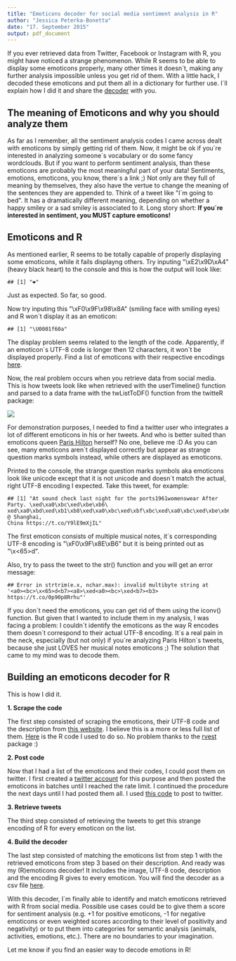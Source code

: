 ```yaml
---
title: "Emoticons decoder for social media sentiment analysis in R"
author: "Jessica Peterka-Bonetta"
date: "17. September 2015"
output: pdf_document
---
```


If you ever retrieved data from Twitter, Facebook or Instagram with R, you might have noticed a strange phenomenon. While R seems to be able to display some emoticons properly, many other times it doesn´t, making any further analysis impossible unless you get rid of them. With a little hack, I decoded these emoticons and put them all in a dictionary for further use. I´ll explain how I did it and share the [decoder](https://github.com/today-is-a-good-day/Emoticons/blob/master/emDict.csv) with you.  

## The meaning of Emoticons and why you should analyze them
As far as I remember, all the sentiment analysis codes I came across dealt with emoticons by simply getting rid of them. Now, it might be ok if you´re interested in analyzing someone´s vocabulary or do some fancy wordclouds. But if you want to perform sentiment analysis, than these emoticons are probably the most meaningful part of your data! Sentiments, emotions, emoticons, you know, there´s a link ;) Not only are they full of meaning by themselves, they also have the vertue to change the meaning of the sentences they are appended to. Think of a tweet like "I´m going to bed". It has a dramatically different meaning, depending on whether a happy smiley or a sad smiley is associated to it. Long story short: **If you´re interested in sentiment, you MUST capture emoticons!**

## Emoticons and R
As mentioned earlier, R seems to be totally capable of properly displaying some emoticons, while it fails displayng others. Try inputing "\xE2\x9D\xA4" (heavy black heart) to the console and this is how the output will look like: 

```
## [1] "❤"
```
Just as expected. So far, so good. 

Now try inputing this "\xF0\x9F\x98\x8A" (smiling face with smiling eyes) and R won´t display it as an emoticon:

```
## [1] "\U0001f60a"
```

The display problem seems related to the length of the code. Apparently, if an emoticon´s UTF-8 code is longer then 12 characters, it won´t be displayed properly. Find a list of emoticons with their respective encodings [here](http://apps.timwhitlock.info/emoji/tables/unicode). 

Now, the real problem occurs when you retrieve data from social media. This is how tweets look like when retrieved with the userTimeline() function and parsed to a data frame with the twListToDF() function from the twitteR package: 

![](tweetsdf.png)

For demonstration purposes, I needed to find a twitter user who integrates a lot of different emoticons in his or her tweets. And who is better suited than emoticons queen [Paris Hilton](https://twitter.com/parishilton) herself? No one, believe me :D As you can see, many emoticons aren´t displayed correctly but appear as strange question marks symbols instead, while others are displayed as emoticons. 

Printed to the console, the strange question marks symbols aka emoticons look like unicode except that it is not unicode and doesn´t match the actual, right UTF-8 encoding I expected. Take this tweet, for example:   

```
## [1] "At sound check last night for the ports1961womenswear After Party. \xed\xa0\xbc\xed\xbe\xb6\
xed\xa0\xbd\xed\xb1\xb8\xed\xa0\xbc\xed\xbf\xbc\xed\xa0\xbc\xed\xbe\xb6 @ Shanghai, 
China https://t.co/Y9lE9mXjIL"
```
The first emoticon consists of multiple musical notes, it´s corresponding UTF-8 encoding is "\xF0\x9F\x8E\xB6" but it is being printed out as "<a0><bc>\x<65>d<be><b6>".

Also, try to pass the tweet to the str() function and you will get an error message: 

```
## Error in strtrim(e.x, nchar.max): invalid multibyte string at 
'<a0><bc>\x<65>d<b7><a8>\xed<a0><bc>\xed<b7><b3> https://t.co/0p90p8Rrhu"'
```

If you don´t need the emoticons, you can get rid of them using the iconv() function. But given that I wanted to include them in my analysis, I was facing a problem: I couldn´t identify the emoticons as the way R encodes them doesn´t correspond to their actual UTF-8 encoding. It´s a real pain in the neck, especially (but not only) if you´re analyzing Paris Hilton´s tweets, because she just LOVES her musical notes emoticons ;) The solution that came to my mind was to decode them.

## Building an emoticons decoder for R
This is how I did it. 

**1. Scrape the code**
 
The first step consisted of scraping the emoticons, their UTF-8 code and the description from [this website](http://apps.timwhitlock.info/emoji/tables/unicode). I believe this is a more or less full list of them. [Here](https://github.com/today-is-a-good-day/Emoticons/blob/master/scrapeEmoticons.R) is the R code I used to do so. No problem thanks to the [rvest](https://cran.r-project.org/web/packages/rvest/rvest.pdf) package :)

**2. Post code** 
 
Now that I had a list of the emoticons and their codes, I could post them on twitter. I first created a [twitter account](https://twitter.com/remoticons) for this purpose and then posted the emoticons in batches until I reached the rate limit. I continued the procedure the next days until I had posted them all. I used [this code](https://github.com/today-is-a-good-day/Emoticons/blob/master/postEmoticons.R) to post to twitter. 

**3. Retrieve tweets**
 
The third step consisted of retrieving the tweets to get this strange encoding of R for every emoticon on the list. 

**4. Build the decoder**
 
The last step consisted of matching the emoticons list from step 1 with the retrieved emoticons from step 3 based on their description. And ready was my (R)emoticons decoder! It includes the image, UTF-8 code, description and the encoding R gives to every emoticon. You will find the decoder as a csv file [here](https://github.com/today-is-a-good-day/Emoticons/blob/master/emDict.csv). 


With this decoder, I´m finally able to identify and match emoticons retrieved with R from social media. Possible use cases could be to give them a score for sentiment analysis (e.g. +1 for positive emoticons, -1 for negative emoticons or even weighted scores according to their level of positivity and negativity) or to put them into categories for semantic analysis (animals, activities, emotions, etc.). There are no boundaries to your imagination.

Let me know if you find an easier way to decode emotions in R! 


